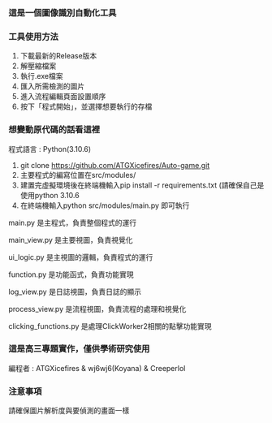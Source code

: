 ### 這是一個圖像識別自動化工具

### 工具使用方法

1. 下載最新的Release版本
2. 解壓縮檔案
3. 執行.exe檔案
4. 匯入所需檢測的圖片
5. 進入流程編輯頁面設置順序
6. 按下「程式開始」，並選擇想要執行的存檔

### 想變動原代碼的話看這裡

程式語言 : Python(3.10.6)

1. git clone https://github.com/ATGXicefires/Auto-game.git
2. 主要程式的編寫位置在src/modules/
3. 建置完虛擬環境後在終端機輸入pip install -r requirements.txt (請確保自己是使用python 3.10.6
4. 在終端機輸入python src/modules/main.py 即可執行

main.py 是主程式，負責整個程式的運行

main_view.py 是主要視圖，負責視覺化

ui_logic.py 是主視圖的邏輯，負責程式的運行

function.py 是功能函式，負責功能實現

log_view.py 是日誌視圖，負責日誌的顯示

process_view.py 是流程視圖，負責流程的處理和視覺化

clicking_functions.py 是處理ClickWorker2相關的點擊功能實現

### 這是高三專題實作，僅供學術研究使用

編程者 : ATGXicefires & wj6wj6(Koyana) & Creeperlol

### 注意事項

請確保圖片解析度與要偵測的畫面一樣
